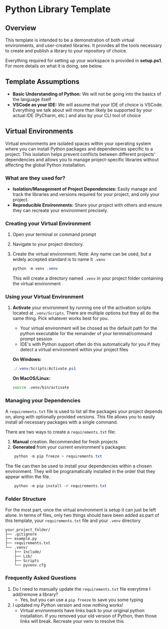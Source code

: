 # Python Library Template

## Overview
This template is intended to be a demonstration of both virtual environments, and user-created libraries. It provides all the tools necessary to create and publish a library to your repository of choice.

Everything required for setting up your workspace is provided in **setup.ps1**. For more details on what it is doing, see below.

## Template Assumptions
- **Basic Understanding of Python:** We will not be going into the basics of the language itself
- **VSCode as your IDE:** We will assume that your IDE of choice is VSCode. Everything we talk about will more than likely be supported by your actual IDE (PyCharm, etc.) and also by your CLI tool of choice

## Virtual Environments
Virtual environments are isolated spaces within your operating system where you can install Python packages and dependencies specific to a project. This isolation helps prevent conflicts between different projects' dependencies and allows you to manage project-specific libraries without affecting the global Python installation.

### What are they used for?
- **Isolation/Management of Project Dependencies:** Easily manage and track the libraries and versions required for your project, and only your project.
- **Reproducible Environments:** Share your project with others and ensure they can recreate your environment precisely.

### Creating your Virtual Environment
1. Open your terminal or command prompt
2. Navigate to your project directory.
3. Create the virtual environment. Note: Any name can be used, but a widely accepted standard is to name it `.venv`

   ```powershell
   python -m venv .venv
   ```
   This will create a directory named `.venv` in your project folder containing the virtual environment

### Using your Virtual Environment
1. **Activate** your environment by running one of the activation scripts located at `.venv/Scripts`. There are multiple options but they all do the same thing. Pick whatever works best for you. 
   - Your virtual environment will be chosed as the default path for the python executable for the remainder of your terminal/command prompt session
   - IDE's with Python support often do this automatically for you if they detect a virtual environment within your project files

    **On Windows:**
    ```powershell
    ./.venv/Scripts/Activate.ps1
    ```
    **On MacOS/Linux:**
    ```bash
    source .venv/bin/activate
    ```


### Managing your Dependencies
A `requirements.txt` file is used to list all the packages your project depends on, along with optionally provided versions. This file allows you to easily install all necessary packages with a single command.

There are two ways to create a `requirements.txt` file:

1. **Manual** creation. Recommended for fresh projects
2. **Generated** from your current environment's packages:
```powershell
    python -m pip freeze > requirements.txt
```

The file can then be used to install your dependencies within a chosen environment. They will be programatically installed in the order that they appear within the file.
```powershell
    python -m pip install -r requirements.txt
```

### Folder Structure
For the most part, once the virtual environment is setup it can just be left alone. In terms of files, only two things should have been added as part of this template, your `requirements.txt` file and your `.venv` directory
```
your_project_folder/
├── .gitignore
├── example.py
├── requirements.txt
└── .venv/
    ├── Include/
    ├── Lib/
    ├── Scripts
    └── pyvenv.cfg
```

### Frequently Asked Questions
1. Do I need to manually update the `requirements.txt` file everytime I add/remove a library?
   - Yes, but you can use a `pip freeze` to save you some typing
2. I updated my Python version and now nothing works!
   - Virtual environments have links back to your original python installation. If you removed your old version of Python, then those links will break. Recreate your venv to resolve this

<!-- Packaging your Own Libraries
- Brief overview of libraries
- Why would you want to? What benefits does it give you?
- Code organization & sharing
-- How to build it?
--- Build Backend
---- Package structure
--- Metadata
- How to make your library available to others
-- Nexus? Pypi? DevOps feed?
-- Twine -->